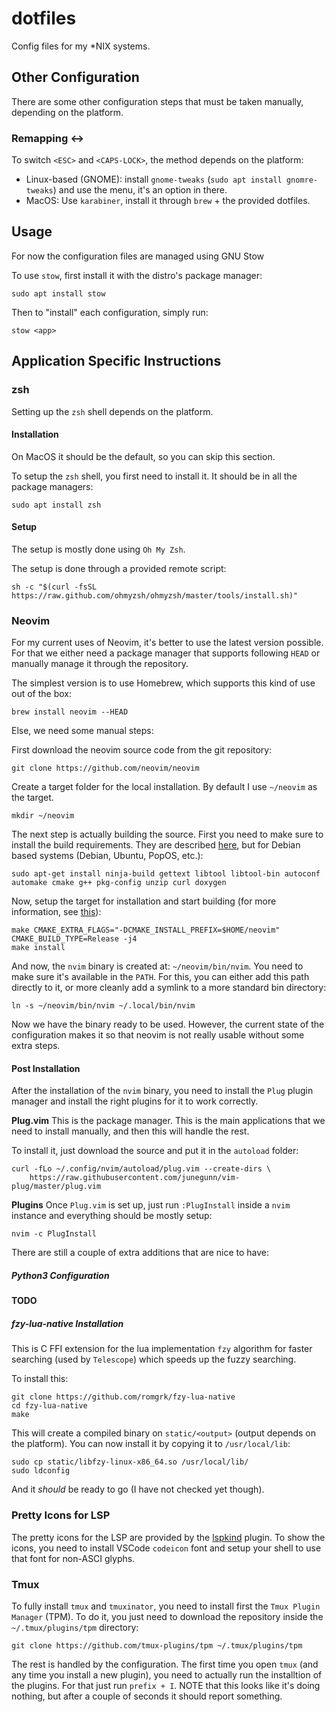 # dotfiles
Config files for my *NIX systems.

## Other Configuration
There are some other configuration steps that must be taken manually, depending
on the platform.

### Remapping <ESC> <-> <CAPS-LOCK>

To switch `<ESC>` and `<CAPS-LOCK>`, the method depends on the platform:

* Linux-based (GNOME): install `gnome-tweaks` (`sudo apt install gnomre-tweaks`) and use the menu, it's an option in there.
* MacOS: Use `karabiner`, install it through `brew` + the provided dotfiles.

## Usage
For now the configuration files are managed using GNU Stow

To use `stow`, first install it with the distro's package manager:

```terminal
sudo apt install stow
```

Then to "install" each configuration, simply run:

```terminal
stow <app>
```


## Application Specific Instructions


### zsh
Setting up the `zsh` shell depends on the platform.

#### Installation
On MacOS it should be the default, so you can skip this section.

To setup the `zsh` shell, you first need to install it.
It should be in all the package managers:

```terminal
sudo apt install zsh
```

#### Setup
The setup is mostly done using `Oh My Zsh`.

The setup is done through a provided remote script:

```terminal
sh -c "$(curl -fsSL https://raw.github.com/ohmyzsh/ohmyzsh/master/tools/install.sh)"
```

### Neovim

For my current uses of Neovim, it's better to use the latest version possible.
For that we either need a package manager that supports following `HEAD` or manually
manage it through the repository.

The simplest version is to use Homebrew, which supports this kind of use out of the box:

```terminal
brew install neovim --HEAD
```

Else, we need some manual steps:

First download the neovim source code from the git repository:

```terminal
git clone https://github.com/neovim/neovim
```

Create a target folder for the local installation.
By default I use `~/neovim` as the target.

```terminal
mkdir ~/neovim
```

The next step is actually building the source.
First you need to make sure to install the build requirements.
They are described [here](https://github.com/neovim/neovim/wiki/Building-Neovim#build-prerequisites),
but for Debian based systems (Debian, Ubuntu, PopOS, etc.):


```terminal
sudo apt-get install ninja-build gettext libtool libtool-bin autoconf automake cmake g++ pkg-config unzip curl doxygen
```

Now, setup the target for installation and start building (for more information, see [this](https://github.com/neovim/neovim/wiki/Installing-Neovim#install-from-source)):

```terminal
make CMAKE_EXTRA_FLAGS="-DCMAKE_INSTALL_PREFIX=$HOME/neovim"  CMAKE_BUILD_TYPE=Release -j4
make install
```

And now, the `nvim` binary is created at: `~/neovim/bin/nvim`.
You need to make sure it's available in the `PATH`.
For this, you can either add this path directly to it, or more cleanly add
a symlink to a more standard bin directory:

```terminal
ln -s ~/neovim/bin/nvim ~/.local/bin/nvim
```

Now we have the binary ready to be used.
However, the current state of the configuration makes it so that neovim is not
really usable without some extra steps.

#### Post Installation

After the installation of the `nvim` binary, you need to install the `Plug` plugin manager
and install the right plugins for it to work correctly.

**Plug.vim**
This is the package manager.
This is the main applications that we need to install manually, and then this
will handle the rest.

To install it, just download the source and put it in the `autoload` folder:


```terminal
curl -fLo ~/.config/nvim/autoload/plug.vim --create-dirs \
    https://raw.githubusercontent.com/junegunn/vim-plug/master/plug.vim
```

**Plugins**
Once `Plug.vim` is set up, just run `:PlugInstall` inside a `nvim` instance and
everything should be mostly setup:

```terminal
nvim -c PlugInstall
```

There are still a couple of extra additions that are nice to have:

##### Python3 Configuration
**TODO**

##### fzy-lua-native Installation
This is C FFI extension for the lua implementation `fzy` algorithm for faster
searching (used by `Telescope`) which speeds up the fuzzy searching.

To install this:

```terminal
git clone https://github.com/romgrk/fzy-lua-native
cd fzy-lua-native
make
```

This will create a compiled binary on `static/<output>` (output depends on the platform).
You can now install it by copying it to `/usr/local/lib`:


```terminal
sudo cp static/libfzy-linux-x86_64.so /usr/local/lib/
sudo ldconfig
```

And it _should_ be ready to go (I have not checked yet though).


### Pretty Icons for LSP

The pretty icons for the LSP are provided by the [lspkind](https://github.com/onsails/lspkind-nvim) plugin.
To show the icons, you need to install VSCode `codeicon` font and setup your shell to use that font for non-ASCI glyphs.

### Tmux

To fully install `tmux` and `tmuxinator`, you need to install first the `Tmux Plugin Manager` (TPM).
To do it, you just need to download the repository inside the `~/.tmux/plugins/tpm` directory:


```terminal
git clone https://github.com/tmux-plugins/tpm ~/.tmux/plugins/tpm
```

The rest is handled by the configuration.
The first time you open `tmux` (and any time you install a new plugin), you need
to actually run the installtion of the plugins.
For that just run `prefix + I`.
NOTE that this looks like it's doing nothing, but after a couple of seconds it should report something.
